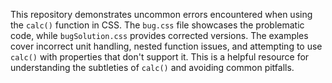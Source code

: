 This repository demonstrates uncommon errors encountered when using the `calc()` function in CSS.  The `bug.css` file showcases the problematic code, while `bugSolution.css` provides corrected versions.  The examples cover incorrect unit handling, nested function issues, and attempting to use `calc()` with properties that don't support it.  This is a helpful resource for understanding the subtleties of `calc()` and avoiding common pitfalls.